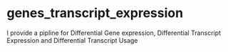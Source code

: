 # genes_transcript_expression
I provide a pipline for Differential Gene expression, Differential Transcript Expression and Differential Transcript Usage

